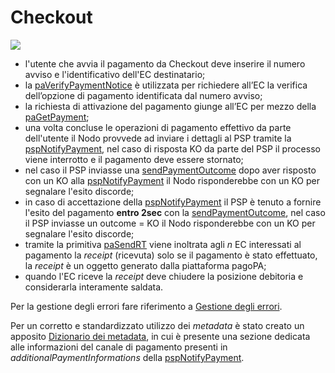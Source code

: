 # Checkout

![](<../../.gitbook/assets/checkout\_SANP (1).png>)

* l'utente che avvia il pagamento da Checkout deve inserire il numero avviso e l'identificativo dell'EC destinatario;
* la [paVerifyPaymentNotice](../../appendici/primitive.md#paverifypaymentnotice) è utilizzata per richiedere all’EC la verifica dell’opzione di pagamento identificata dal numero avviso;
* la richiesta di attivazione del pagamento giunge all’EC per mezzo della [paGetPayment](../../appendici/primitive.md#pagetpayment);
* una volta concluse le operazioni di pagamento effettivo da parte dell'utente il Nodo provvede ad inviare i dettagli al PSP tramite la [pspNotifyPayment](../../appendici/primitive.md#pspnotifypayment), nel caso di risposta KO da parte del PSP il processo viene interrotto e il pagamento deve essere stornato;
* nel caso il PSP inviasse una [sendPaymentOutcome](../../appendici/primitive.md#sendpaymentoutcome) dopo aver risposto con un KO alla [pspNotifyPayment](../../appendici/primitive.md#pspnotifypayment) il Nodo risponderebbe con un KO per segnalare l'esito discorde;
* in caso di accettazione della [pspNotifyPayment](../../appendici/primitive.md#pspnotifypayment) il PSP è tenuto a fornire l'esito del pagamento  **entro 2sec** con la [sendPaymentOutcome](../../appendici/primitive.md#sendpaymentoutcome), nel caso il PSP inviasse un outcome = KO il Nodo risponderebbe con un KO per segnalare l'esito discorde;
* tramite la primitiva [paSendRT](../../appendici/primitive.md#pasendrt) viene inoltrata agli _n_ EC interessati al pagamento la _receipt_ (ricevuta) solo se il pagamento è stato effettuato, la _receipt_ è un oggetto generato dalla piattaforma pagoPA;
* quando l'EC riceve la _receipt_ deve chiudere la posizione debitoria e considerarla interamente saldata.

Per la gestione degli errori fare riferimento a [Gestione degli errori](https://app.gitbook.com/o/KXYtsf32WSKm6ga638R3/s/mU2qgiLV1G3m9z1VjAOc/ "mention").

Per un corretto e standardizzato utilizzo dei _metadata_ è stato creato un apposito [Dizionario dei metadata](https://app.gitbook.com/o/KXYtsf32WSKm6ga638R3/s/u6YdY319vyFX9MIvnKBa/ "mention"), in cui è presente una sezione dedicata alle informazioni del canale di pagamento presenti in _additionalPaymentInformations_ della [pspNotifyPayment](../../appendici/primitive.md#pspnotifypayment).
